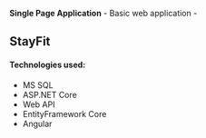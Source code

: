 <strong>Single Page Application</strong> - Basic web application - <h2>StayFit</h2>
<h4>Technologies used:</h4>
<ul>
  <li>MS SQL</li>
  <li>ASP.NET Core</li>
  <li>Web API</li>
  <li>EntityFramework Core</li>
  <li>Angular</li>
</ul>
  
